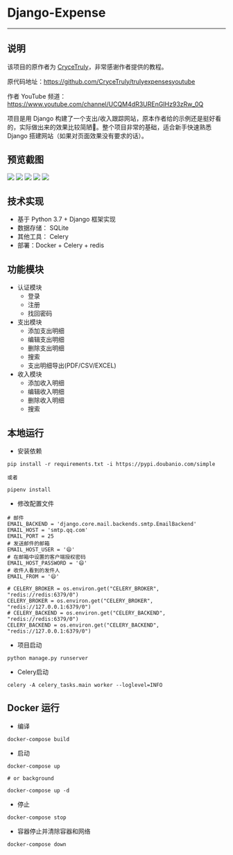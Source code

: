 # Django-Expense

------

## 说明

该项目的原作者为 [CryceTruly](https://github.com/CryceTruly)，非常感谢作者提供的教程。

原代码地址：https://github.com/CryceTruly/trulyexpensesyoutube

作者 YouTube 频道：https://www.youtube.com/channel/UCQM4dR3UREnGIHz93zRw_0Q

项目是用 Django 构建了一个支出/收入跟踪网站，原本作者给的示例还是挺好看的，实际做出来的效果比较简陋🤣。整个项目非常的基础，适合新手快速熟悉 Django 搭建网站（如果对页面效果没有要求的话）。

## 预览截图

![](https://github.com/YDongY/code_snippets/blob/master/Django_Expenses/assets/login.png)
![](https://github.com/YDongY/code_snippets/blob/master/Django_Expenses/assets/register.png)
![](https://github.com/YDongY/code_snippets/blob/master/Django_Expenses/assets/rest-password.png)
![](https://github.com/YDongY/code_snippets/blob/master/Django_Expenses/assets/expense-index.png)
![](https://github.com/YDongY/code_snippets/blob/master/Django_Expenses/assets/expense-edit.png)

## 技术实现

- 基于 Python 3.7 + Django 框架实现
- 数据存储： SQLite
- 其他工具： Celery
- 部署：Docker + Celery + redis

## 功能模块

- 认证模块
    - 登录
    - 注册
    - 找回密码
- 支出模块
    - 添加支出明细
    - 编辑支出明细
    - 删除支出明细
    - 搜索
    - 支出明细导出(PDF/CSV/EXCEL)
- 收入模块
    - 添加收入明细
    - 编辑收入明细
    - 删除收入明细
    - 搜索

## 本地运行

- 安装依赖

```shell script
pip install -r requirements.txt -i https://pypi.doubanio.com/simple

或者

pipenv install
```

- 修改配置文件

```config
# 邮件
EMAIL_BACKEND = 'django.core.mail.backends.smtp.EmailBackend'
EMAIL_HOST = 'smtp.qq.com'
EMAIL_PORT = 25
# 发送邮件的邮箱
EMAIL_HOST_USER = '😄'
# 在邮箱中设置的客户端授权密码
EMAIL_HOST_PASSWORD = '😄'
# 收件人看到的发件人
EMAIL_FROM = '😄'

# CELERY_BROKER = os.environ.get("CELERY_BROKER", "redis://redis:6379/0")
CELERY_BROKER = os.environ.get("CELERY_BROKER", "redis://127.0.0.1:6379/0")
# CELERY_BACKEND = os.environ.get("CELERY_BACKEND", "redis://redis:6379/0")
CELERY_BACKEND = os.environ.get("CELERY_BACKEND", "redis://127.0.0.1:6379/0")
```

- 项目启动

```shell script
python manage.py runserver 
```

- Celery启动

```shell script
celery -A celery_tasks.main worker --loglevel=INFO
```

## Docker 运行

- 编译

```shell script
docker-compose build
```

- 启动

```shell script
docker-compose up

# or background

docker-compose up -d
```

- 停止

```shell script
docker-compose stop
```

- 容器停止并清除容器和网络

```shell script
docker-compose down
```
